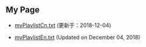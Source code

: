 ## My Page


- [myPlaylistCn.txt](https://tvplayersupport.github.io/OnlyForMe/myPlaylistCn.txt.zip) (更新于：2018-12-04)

- [myPlaylistEn.txt](https://tvplayersupport.github.io/OnlyForMe/myPlaylistEn.txt.zip) (Updated on December 04, 2018)

